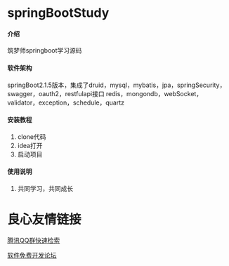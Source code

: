 # springBootStudy

#### 介绍
筑梦师springboot学习源码

#### 软件架构
springBoot2.1.5版本，集成了druid，mysql，mybatis，jpa，springSecurity，swagger，oauth2，restfulapi接口
redis，mongondb，webSocket，validator，exception，schedule，quartz

#### 安装教程

1. clone代码
2. idea打开
3. 启动项目

#### 使用说明

1. 共同学习，共同成长    

 # 良心友情链接

[腾讯QQ群快速检索](http://u.720life.cn/s/8cf73f7c)

[软件免费开发论坛](http://u.720life.cn/s/bbb01dc0)